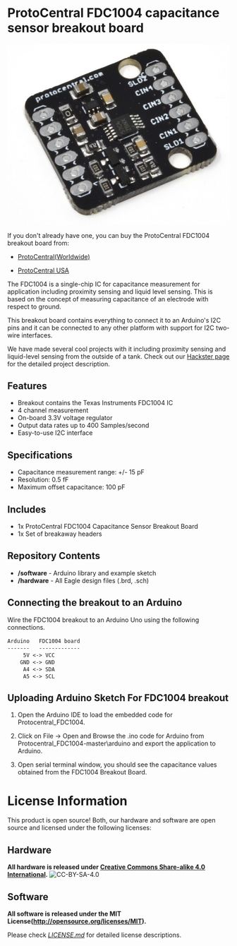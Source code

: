 ProtoCentral FDC1004 capacitance sensor breakout board
================================
![FDC1004 Breakout](docs/images/fdc1004_brk.jpg)  

If you don't already have one, you can buy the ProtoCentral FDC1004 breakout board from:

* [ProtoCentral(Worldwide)](https://www.protocentral.com/gasliquid/1082-fdc1004-capacitance-converter-breakout-board-0642078949616.html)

* [ProtoCentral USA](https://protocentral.us/breakout-boards/9-prototypical-fdc1004-capacitance-sensor-breakout-board.html)

The FDC1004 is a single-chip IC for capacitance measurement for application including proximity sensing and liquid level sensing. This is based on the concept of measuring capacitance of an electrode with respect to ground.

This breakout board contains everything to connect it to an Arduino's I2C pins and it can be connected to any other platform with support for I2C two-wire interfaces.

We have made several cool projects with it including proximity sensing and liquid-level sensing from the outside of a tank. Check out our [Hackster page](https://www.hackster.io/team-protocentral/non-contact-capacitive-liquid-level-sensing-using-fdc1004-9333c7) for the detailed project description.

## Features

* Breakout contains the Texas Instruments FDC1004 IC
* 4 channel measurement
* On-board 3.3V voltage regulator
* Output data rates up to 400 Samples/second
* Easy-to-use I2C interface

## Specifications
* Capacitance measurement range: +/- 15 pF
* Resolution: 0.5 fF
* Maximum offset capacitance: 100 pF

## Includes
* 1x ProtoCentral FDC1004 Capacitance Sensor Breakout Board
* 1x Set of breakaway headers

## Repository Contents

* **/software** - Arduino library and example sketch
* **/hardware** - All Eagle design files (.brd, .sch)

## Connecting the breakout to an Arduino

Wire the FDC1004 breakout to an Arduino Uno using the following connections.


    Arduino   FDC1004 board
    -------   -------------
         5V <-> VCC
        GND <-> GND
         A4 <-> SDA
         A5 <-> SCL

##  Uploading Arduino Sketch For FDC1004 breakout

1. Open the Arduino IDE to load the embedded code for Protocentral_FDC1004.

2. Click on File -> Open and Browse the .ino code for Arduino from Protocentral_FDC1004-master\arduino and export the application to Arduino.

3.  Open serial terminal window, you should see the capacitance values obtained from the FDC1004 Breakout Board.

# License Information

This product is open source! Both, our hardware and software are open source and licensed under the following licenses:

## Hardware
**All hardware is released under [Creative Commons Share-alike 4.0 International](http://creativecommons.org/licenses/by-sa/4.0/).**
![CC-BY-SA-4.0](https://i.creativecommons.org/l/by-sa/4.0/88x31.png)

## Software
**All software is released under the MIT License(http://opensource.org/licenses/MIT).**

Please check [*LICENSE.md*](LICENSE.md) for detailed license descriptions.
